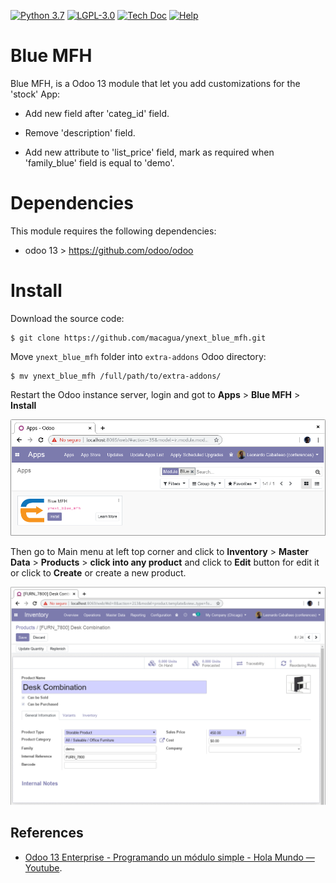 [![Python 3.7](https://img.shields.io/badge/Python-3.7-blue)](https://www.python.org/downloads/release/python-375/)
[![LGPL-3.0](https://img.shields.io/github/license/macagua/ynext_blue_mfh.svg)](https://github.com/macagua/ynext_blue_mfh/blob/master/LICENSE)
[![Tech Doc](http://img.shields.io/badge/master-docs-875A7B.svg?style=flat&colorA=8F8F8F)](https://www.youtube.com/watch?v=npjC2r2iCqg)
[![Help](http://img.shields.io/badge/master-help-875A7B.svg?style=flat&colorA=8F8F8F)](https://www.odoo.com/forum/help-1)

# Blue MFH

Blue MFH, is a Odoo 13 module that let you add customizations for the 'stock' App:

- Add new field after 'categ_id' field.

- Remove 'description' field.

- Add new attribute to 'list_price' field, mark as required 
  when 'family_blue' field is equal to 'demo'.

# Dependencies

This module requires the following dependencies:

- odoo 13 > https://github.com/odoo/odoo

# Install

Download the source code:

```
$ git clone https://github.com/macagua/ynext_blue_mfh.git
```

Move ``ynext_blue_mfh`` folder into ``extra-addons`` Odoo directory:

```
$ mv ynext_blue_mfh /full/path/to/extra-addons/
```

Restart the Odoo instance server, login and got to **Apps** > **Blue MFH** > **Install**

![Install 'Blue MFH' Module](https://raw.githubusercontent.com/macagua/ynext_blue_mfh/master/static/description/install_module.png "Install 'Blue MFH' Module")

Then go to Main menu at left top corner and click to **Inventory** > **Master Data** > **Products** > **click into any product** and click to **Edit** button for edit it or click to **Create** or create a new product.

![Access 'Manage Products' from Inventory App](https://raw.githubusercontent.com/macagua/ynext_blue_mfh/master/static/description/manage_products.png "Access 'Manage Products' from Inventory App")

References
----------

- [Odoo 13 Enterprise - Programando un módulo simple - Hola Mundo — Youtube](https://www.youtube.com/watch?v=npjC2r2iCqg).
